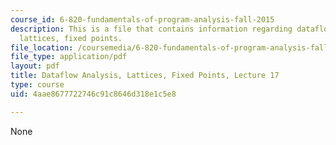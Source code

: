 ```yaml
---
course_id: 6-820-fundamentals-of-program-analysis-fall-2015
description: This is a file that contains information regarding dataflow analysis,
  lattices, fixed points.
file_location: /coursemedia/6-820-fundamentals-of-program-analysis-fall-2015/4aae8677722746c91c8646d318e1c5e8_MIT6_820F15_L17.pdf
file_type: application/pdf
layout: pdf
title: Dataflow Analysis, Lattices, Fixed Points, Lecture 17
type: course
uid: 4aae8677722746c91c8646d318e1c5e8

---
```

None